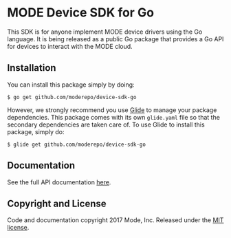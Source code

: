 # MODE Device SDK for Go

This SDK is for anyone implement MODE device drivers using the Go language. It is
being released as a public Go package that provides a Go API for devices to interact with the MODE cloud.


## Installation

You can install this package simply by doing:

    $ go get github.com/moderepo/device-sdk-go

However, we strongly recommend you use [Glide](https://glide.sh/) to manage your
package dependencies. This package comes with its own `glide.yaml` file so that
the secondary dependencies are taken care of. To use Glide to install this package,
simply do:

    $ glide get github.com/moderepo/device-sdk-go


## Documentation

See the full API documentation [here](https://godoc.org/github.com/moderepo/device-sdk-go).


## Copyright and License

Code and documentation copyright 2017 Mode, Inc. Released under the [MIT license](https://github.com/moderepo/device-sdk-go/blob/master/LICENSE).

